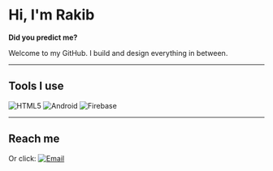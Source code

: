 # Hi, I'm Rakib

**Did you predict me?**

Welcome to my GitHub. I build and design everything in between.

---

## Tools I use

![HTML5](https://img.shields.io/badge/HTML5-E34F26?style=for-the-badge&logo=html5&logoColor=white)
![Android](https://img.shields.io/badge/Android-3DDC84?style=for-the-badge&logo=android&logoColor=white)
![Firebase](https://img.shields.io/badge/Firebase-FFCA28?style=for-the-badge&logo=firebase&logoColor=black)

---

## Reach me


Or click: [![Email](https://img.shields.io/badge/Email-a@l--0.top-blue?style=for-the-badge&logo=gmail&logoColor=white)](mailto:a@l-0.top)
